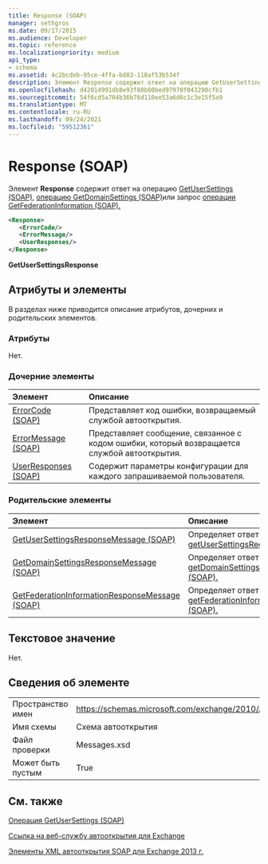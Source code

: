 ```yaml
---
title: Response (SOAP)
manager: sethgros
ms.date: 09/17/2015
ms.audience: Developer
ms.topic: reference
ms.localizationpriority: medium
api_type:
- schema
ms.assetid: 4c2bcdeb-95ce-4ffa-bd83-118af53b534f
description: Элемент Response содержит ответ на операцию GetUserSettings (SOAP), операцию GetDomainSettings (SOAP) или запрос на операцию GetFederationInformation (SOAP).
ms.openlocfilehash: d42014991db8e93f88b80bed97970f043290cfb1
ms.sourcegitcommit: 54f6cd5a704b36b76d110ee53a6d6c1c3e15f5a9
ms.translationtype: MT
ms.contentlocale: ru-RU
ms.lasthandoff: 09/24/2021
ms.locfileid: "59512361"
---
```

# <a name="response-soap"></a>Response (SOAP)

Элемент **Response** содержит ответ на операцию [GetUserSettings (SOAP),](getusersettings-operation-soap.md) [операцию GetDomainSettings (SOAP)](getdomainsettings-operation-soap.md)или запрос [операции GetFederationInformation (SOAP).](getfederationinformation-operation-soap.md) 
  
```XML
<Response>
   <ErrorCode/>
   <ErrorMessage/>
   <UserResponses/>
</Response>
```

 **GetUserSettingsResponse**
## <a name="attributes-and-elements"></a>Атрибуты и элементы

В разделах ниже приводится описание атрибутов, дочерних и родительских элементов.
  
### <a name="attributes"></a>Атрибуты

Нет.
  
### <a name="child-elements"></a>Дочерние элементы

|**Элемент**|**Описание**|
|:-----|:-----|
|[ErrorCode (SOAP)](errorcode-soap.md) <br/> |Представляет код ошибки, возвращаемый службой автооткрытия.  <br/> |
|[ErrorMessage (SOAP)](errormessage-soap.md) <br/> |Представляет сообщение, связанное с кодом ошибки, который возвращается службой автооткрытия.  <br/> |
|[UserResponses (SOAP)](userresponses-soap.md) <br/> |Содержит параметры конфигурации для каждого запрашиваемой пользователя.  <br/> |
   
### <a name="parent-elements"></a>Родительские элементы

|**Элемент**|**Описание**|
|:-----|:-----|
|[GetUserSettingsResponseMessage (SOAP)](getusersettingsresponsemessage-soap.md) <br/> |Определяет ответ на [getUserSettingsRequest (SOAP)](getusersettingsrequest-soap.md) <br/> |
|[GetDomainSettingsResponseMessage (SOAP)](getdomainsettingsresponsemessage-soap.md) <br/> |Определяет ответ на [getDomainSettingsRequest (SOAP).](getdomainsettingsrequest-soap.md)  <br/> |
|[GetFederationInformationResponseMessage (SOAP)](getfederationinformationresponsemessage-soap.md) <br/> |Определяет ответ на [getFederationInformationRequest (SOAP).](getfederationinformationrequest-soap.md)  <br/> |
   
## <a name="text-value"></a>Текстовое значение

Нет.
  
## <a name="element-information"></a>Сведения об элементе

|||
|:-----|:-----|
|Пространство имен  <br/> |https://schemas.microsoft.com/exchange/2010/Autodiscover  <br/> |
|Имя схемы  <br/> |Схема автооткрытия  <br/> |
|Файл проверки  <br/> |Messages.xsd  <br/> |
|Может быть пустым  <br/> |True  <br/> |
   
## <a name="see-also"></a>См. также



[Операция GetUserSettings (SOAP)](getusersettings-operation-soap.md)


[Ссылка на веб-службу автооткрытия для Exchange](autodiscover-web-service-reference-for-exchange.md)
  
[Элементы XML автооткрытия SOAP для Exchange 2013 г.](soap-autodiscover-xml-elements-for-exchange-2013.md)

